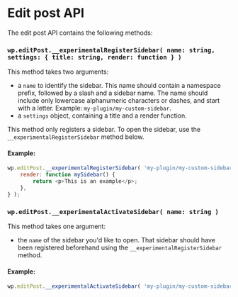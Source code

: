 Edit post API
====

The edit post API contains the following methods:

### `wp.editPost.__experimentalRegisterSidebar( name: string, settings: { title: string, render: function } )`

This method takes two arguments: 
- a `name` to identify the sidebar. This name should contain a namespace prefix, followed by a slash and a sidebar name. The name should include only lowercase alphanumeric characters or dashes, and start with a letter. Example: `my-plugin/my-custom-sidebar`.
- a `settings` object, containing a title and a render function. 

This method only registers a sidebar. To open the sidebar, use the `__experimentalRegisterSidebar` method below.

#### Example:

```js
wp.editPost.__experimentalRegisterSidebar( 'my-plugin/my-custom-sidebar', {
	render: function mySidebar() {
		return <p>This is an example</p>;
	},
} );
```

### `wp.editPost.__experimentalActivateSidebar( name: string )`

This method takes one argument: 
- the `name` of the sidebar you'd like to open. That sidebar should have been registered beforehand using the `__experimentalRegisterSidebar` method.

#### Example:

```js
wp.editPost.__experimentalActivateSidebar( 'my-plugin/my-custom-sidebar' );
```
